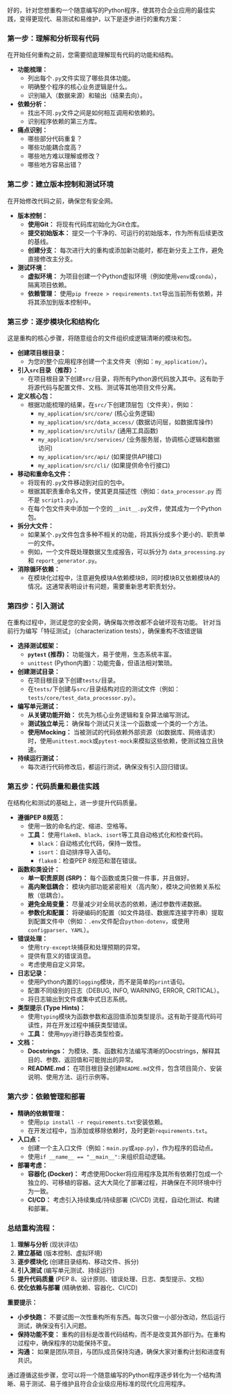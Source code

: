 
好的，针对您想重构一个随意编写的Python程序，使其符合企业应用的最佳实践，变得更现代、易测试和易维护，以下是逐步进行的重构方案：

### 第一步：理解和分析现有代码

在开始任何重构之前，您需要彻底理解现有代码的功能和结构。

*   **功能梳理：**
    *   列出每个`.py`文件实现了哪些具体功能。
    *   明确整个程序的核心业务逻辑是什么。
    *   识别输入（数据来源）和输出（结果去向）。
*   **依赖分析：**
    *   找出不同`.py`文件之间是如何相互调用和依赖的。
    *   识别程序依赖的第三方库。
*   **痛点识别：**
    *   哪些部分代码重复？
    *   哪些功能耦合度高？
    *   哪些地方难以理解或修改？
    *   哪些地方容易出错？

### 第二步：建立版本控制和测试环境

在开始修改代码之前，确保您有安全网。

*   **版本控制：**
    *   **使用Git：** 将现有代码库初始化为Git仓库。
    *   **提交初始版本：** 提交一个干净的、可运行的初始版本，作为所有后续更改的基线。
    *   **创建分支：** 每次进行大的重构或添加新功能时，都在新分支上工作，避免直接修改主分支。
*   **测试环境：**
    *   **虚拟环境：** 为项目创建一个Python虚拟环境（例如使用`venv`或`conda`），隔离项目依赖。
    *   **依赖管理：** 使用`pip freeze > requirements.txt`导出当前所有依赖，并将其添加到版本控制中。

### 第三步：逐步模块化和结构化

这是重构的核心步骤，将随意组合的文件组织成逻辑清晰的模块和包。

*   **创建项目根目录：**
    *   为您的整个应用程序创建一个主文件夹（例如：`my_application/`）。
*   **引入`src`目录（推荐）：**
    *   在项目根目录下创建`src/`目录，将所有Python源代码放入其中。这有助于将源代码与配置文件、文档、测试等其他项目文件分离。
*   **定义核心包：**
    *   根据功能梳理的结果，在`src/`下创建顶层包（文件夹），例如：
        *   `my_application/src/core/` (核心业务逻辑)
        *   `my_application/src/data_access/` (数据访问层，如数据库操作)
        *   `my_application/src/utils/` (通用工具函数)
        *   `my_application/src/services/` (业务服务层，协调核心逻辑和数据访问)
        *   `my_application/src/api/` (如果提供API接口)
        *   `my_application/src/cli/` (如果提供命令行接口)
*   **移动和重命名文件：**
    *   将现有的`.py`文件移动到对应的包中。
    *   根据其职责重命名文件，使其更具描述性（例如：`data_processor.py` 而不是 `script1.py`）。
    *   在每个包文件夹中添加一个空的`__init__.py`文件，使其成为一个Python包。
*   **拆分大文件：**
    *   如果某个`.py`文件包含多种不相关的功能，将其拆分成多个更小的、职责单一的文件。
    *   例如，一个文件既处理数据又生成报告，可以拆分为 `data_processing.py` 和 `report_generator.py`。
*   **消除循环依赖：**
    *   在模块化过程中，注意避免模块A依赖模块B，同时模块B又依赖模块A的情况。这通常表明设计有问题，需要重新思考职责划分。

### 第四步：引入测试

在重构过程中，测试是您的安全网，确保每次修改都不会破坏现有功能。
针对当前行为编写「特征测试」（characterization tests），确保重构不改错逻辑

*   **选择测试框架：**
    *   **`pytest` (推荐)：** 功能强大，易于使用，生态系统丰富。
    *   `unittest` (Python内置)：功能完备，但语法相对繁琐。
*   **创建测试目录：**
    *   在项目根目录下创建`tests/`目录。
    *   在`tests/`下创建与`src/`目录结构对应的测试文件（例如：`tests/core/test_data_processor.py`）。
*   **编写单元测试：**
    *   **从关键功能开始：** 优先为核心业务逻辑和复杂算法编写测试。
    *   **测试独立单元：** 确保每个测试只关注一个函数或一个类的一个方法。
    *   **使用Mocking：** 当被测试的代码依赖外部资源（如数据库、网络请求）时，使用`unittest.mock`或`pytest-mock`来模拟这些依赖，使测试独立且快速。
*   **持续运行测试：**
    *   每次进行代码修改后，都运行测试，确保没有引入回归错误。

### 第五步：代码质量和最佳实践

在结构化和测试的基础上，进一步提升代码质量。

*   **遵循PEP 8规范：**
    *   使用一致的命名约定、缩进、空格等。
    *   **工具：** 使用`flake8`、`black`、`isort`等工具自动格式化和检查代码。
        *   `black`：自动格式化代码，保持一致性。
        *   `isort`：自动排序导入语句。
        *   `flake8`：检查PEP 8规范和潜在错误。
*   **函数和类设计：**
    *   **单一职责原则 (SRP)：** 每个函数或类只做一件事，并且做好。
    *   **高内聚低耦合：** 模块内部功能紧密相关（高内聚），模块之间依赖关系松散（低耦合）。
    *   **避免全局变量：** 尽量减少对全局状态的依赖，通过参数传递数据。
    *   **参数化和配置：** 将硬编码的配置（如文件路径、数据库连接字符串）提取到配置文件中（例如：`.env`文件配合`python-dotenv`，或使用`configparser`、`YAML`）。
*   **错误处理：**
    *   使用`try-except`块捕获和处理预期的异常。
    *   提供有意义的错误消息。
    *   考虑使用自定义异常。
*   **日志记录：**
    *   使用Python内置的`logging`模块，而不是简单的`print`语句。
    *   配置不同级别的日志（DEBUG, INFO, WARNING, ERROR, CRITICAL）。
    *   将日志输出到文件或集中式日志系统。
*   **类型提示 (Type Hints)：**
    *   使用`typing`模块为函数参数和返回值添加类型提示。这有助于提高代码可读性，并在开发过程中捕获类型错误。
    *   **工具：** 使用`mypy`进行静态类型检查。
*   **文档：**
    *   **Docstrings：** 为模块、类、函数和方法编写清晰的Docstrings，解释其目的、参数、返回值和可能抛出的异常。
    *   **README.md：** 在项目根目录创建`README.md`文件，包含项目简介、安装说明、使用方法、运行示例等。

### 第六步：依赖管理和部署

*   **精确的依赖管理：**
    *   使用`pip install -r requirements.txt`安装依赖。
    *   在开发过程中，当添加或移除依赖时，及时更新`requirements.txt`。
*   **入口点：**
    *   创建一个主入口文件（例如：`main.py`或`app.py`），作为程序的启动点。
    *   使用`if __name__ == "__main__":`来组织启动逻辑。
*   **部署考虑：**
    *   **容器化 (Docker)：** 考虑使用Docker将应用程序及其所有依赖打包成一个独立的、可移植的容器。这大大简化了部署过程，并确保在不同环境中行为一致。
    *   **CI/CD：** 考虑引入持续集成/持续部署 (CI/CD) 流程，自动化测试、构建和部署。

### 总结重构流程：

1.  **理解与分析** (现状评估)
2.  **建立基础** (版本控制、虚拟环境)
3.  **逐步模块化** (创建目录结构、移动文件、拆分)
4.  **引入测试** (编写单元测试、持续运行)
5.  **提升代码质量** (PEP 8、设计原则、错误处理、日志、类型提示、文档)
6.  **优化依赖与部署** (精确依赖、容器化、CI/CD)

**重要提示：**

*   **小步快跑：** 不要试图一次性重构所有东西。每次只做一小部分改动，然后运行测试，确保没有引入问题。
*   **保持功能不变：** 重构的目标是改善代码结构，而不是改变其外部行为。在重构过程中，确保程序的功能保持不变。
*   **沟通：** 如果是团队项目，与团队成员保持沟通，确保大家对重构计划和进度有共识。

通过遵循这些步骤，您可以将一个随意编写的Python程序逐步转化为一个结构清晰、易于测试、易于维护且符合企业级应用标准的现代化应用程序。

